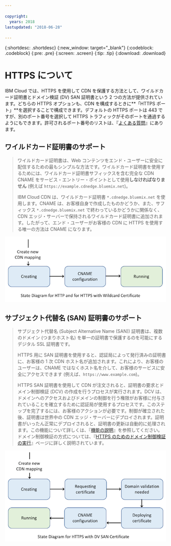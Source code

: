 ```yaml
---

copyright:
  years: 2018
lastupdated: "2018-06-28"

---
```


{:shortdesc: .shortdesc}
{:new_window: target="_blank"}
{:codeblock: .codeblock}
{:pre: .pre}
{:screen: .screen}
{:tip: .tip}
{:download: .download}

# HTTPS について

IBM Cloud では、HTTPS を使用して CDN を保護する方法として、ワイルドカード証明書とドメイン検証 (DV) SAN 証明書という 2 つの方法が提供されています。どちらの HTTPS オプションも、CDN を構成するときに**「HTTPS ポート」**を選択することで構成できます。デフォルトの HTTPS ポートは 443 ですが、別のポート番号を選択して HTTPS トラフィックがそのポートを通過するようにもできます。許可されるポート番号のリストは、『[よくある質問](faqs.html#are-there-any-restrictions-on-what-http-and-https-port-numbers-are-allowed-for-akamai-)』にあります。

## ワイルドカード証明書のサポート
>ワイルドカード証明書は、Web コンテンツをエンド・ユーザーに安全に配信するための最もシンプルな方法です。ワイルドカード証明書を使用するためには、ワイルドカード証明書サフィックスを含む完全な CDN CNAME をサービス・エントリー・ポイントとして使用**しなければなりません** (例えば `https://example.cdnedge.bluemix.net`)。
>
>IBM Cloud CDN は、ワイルドカード証明書 `*.cdnedge.bluemix.net` を使用します。CNAME は、お客様自身で作成したものかどうか、また、サフィックス `*.cdnedge.bluemix.net` で終わっているかどうかに関係なく、CDN エッジ・サーバーで保持されるワイルドカード証明書に追加されます。したがって、エンド・ユーザーがお客様の CDN に HTTPS を使用する唯一の方法は CNAME になります。

![Http およびワイルドカードの図](images/state-diagram-wildcard.png)

## サブジェクト代替名 (SAN) 証明書のサポート

>サブジェクト代替名 (Subject Alternative Name (SAN)) 証明書は、複数のドメイン (つまりホスト名) を単一の証明書で保護するのを可能にするデジタル SSL 証明書です。
>
>HTTPS 用に SAN 証明書を使用すると、認証局によって発行済みの証明書に、お客様の 1 次 CDN ホスト名が追加されます。これにより、お客様のユーザーは、CNAME ではなくホスト名を介して、お客様のサービスに安全にアクセスできます (例えば、`https://www.example.com`)。
>
>HTTPS SAN 証明書を使用して CDN が注文されると、証明書の要求とドメイン制御検証 (DCV) の作成を行うプロセスが実行されます。DCV は、ドメインへのアクセスおよびドメインの制御を行う権限がお客様に付与されていることを確立するために認証局が使用するプロセスです。このステップを完了するには、お客様のアクションが必要です。制御が確立された後、証明書は世界中の CDN エッジ・サーバーにデプロイされます。証明書がいったん正常にデプロイされると、証明書の更新は自動的に処理されます。この機能について詳しくは、『[機能の説明](about.html#https-protocol-support)』を参照してください。ドメイン制御検証の方式については、『[HTTPS のためのドメイン制御検証の実行](how-to-https.html#initial-steps-to-domain-control-validation)』ページに詳しく説明されています。

![SAN 証明書を使用する HTTPS の図](images/state-diagram-san.png)
